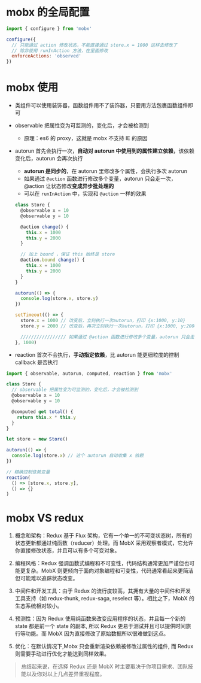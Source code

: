 # mobx 的全局配置

```js
import { configure } from 'mobx'

configure({
  // 只能通过 action 修改状态，不能直接通过 store.x = 1000 这样去修改了
  // 除非使用 runInAction 方法，在里面修改
  enforceActions: 'observed'
})
```

# mobx 使用

- 类组件可以使用装饰器，函数组件用不了装饰器，只要用方法包裹函数组件即可
- observable 把属性变为可监测的，变化后，才会被检测到

  - 原理：es6 的 proxy，这就是 mobx 不支持 IE 的原因

- autorun 首先会执行一次，**自动对 autorun 中使用到的属性建立依赖**，该依赖变化后，autorun 会再次执行

  - **autorun 是同步的**，在 autorun 里修改多个属性，会执行多次 autorun
  - 如果通过 `@action` 函数进行修改多个变量，autorun 只会走一次，@action 让状态修改**变成异步批处理的**
  - 可以在 `runInAction` 中，实现和 `@action` 一样的效果

  ```js
  class Store {
    @observable x = 10
    @observable y = 10

    @action change() {
      this.x = 1000
      this.y = 2000
    }

    // 加上 bound ，保证 this 始终是 store
    @action.bound change() {
      this.x = 1000
      this.y = 2000
    }
  }

  autorun(() => {
    console.log(store.x, store.y)
  })

  setTimeout(() => {
    store.x = 1000 // 改变后，立刻执行一次autorun，打印 {x:1000, y:10}
    store.y = 2000 // 改变后，再次立刻执行一次autorun，打印 {x:1000, y:2000}

    ///////////////// 如果通过 @action 函数进行修改多个变量，autorun 只会走一次
  }, 1000)
  ```

- reaction 首次不会执行，**手动指定依赖**，比 autorun 能更细粒度的控制 callback 是否执行

```js
import { observable, autorun, computed, reaction } from 'mobx'

class Store {
  // observable 把属性变为可监测的，变化后，才会被检测到
  @observable x = 10
  @observable y = 10

  @computed get total() {
    return this.x * this.y
  }
}

let store = new Store()

autorun(() => {
  console.log(store.x) // 这个 autorun 自动收集 x 依赖
})

// 精确控制依赖变量
reaction(
  () => [store.x, store.y],
  () => {}
)
```

# mobx VS redux

1. 概念和架构：Redux 基于 Flux 架构，它有一个单一的不可变状态树，所有的状态更新都通过纯函数（reducer）处理。而 MobX 采用观察者模式，它允许你直接修改状态，并且可以有多个可变对象。

2. 编程风格：Redux 强调函数式编程和不可变性，代码结构通常更加严谨但也可能更复杂。MobX 则更倾向于面向对象编程和可变性，代码通常看起来更简洁但可能难以追踪状态改变。

3. 中间件和开发工具：由于 Redux 的流行度较高，其拥有大量的中间件和开发工具支持（如 redux-thunk, redux-saga, reselect 等）。相比之下，MobX 的生态系统相对较小。

4. 预测性：因为 Redux 使用纯函数来改变应用程序的状态，并且每一个新的 state 都是前一个 state 的副本, 所以 Redux 更易于测试并且可以提供时间旅行等功能。而 MobX 因为直接修改了原始数据所以很难做到这点。

5. 优化：在默认情况下,Mobx 只会重新渲染依赖被修改过属性的组件, 而 Redux 则需要手动进行优化才能达到同样效果。

> 总结起来说，在选择 Redux 还是 MobX 时主要取决于你项目需求、团队技能以及你对以上几点差异重视程度。
